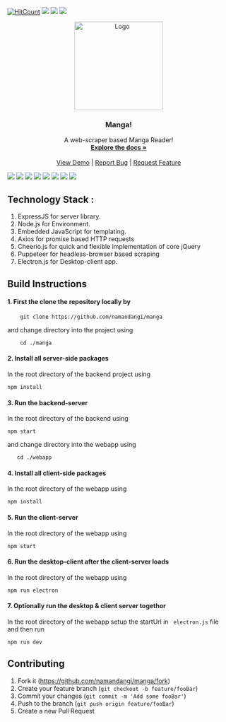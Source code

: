 
[![HitCount](http://hits.dwyl.io/namandangi/comics.svg)](http://hits.dwyl.io/namandangi/comics) ![](https://img.shields.io/github/issues/namandangi/manga?style=flat-square) ![](https://img.shields.io/github/languages/top/namandangi/manga?style=flat-square) ![](https://img.shields.io/github/languages/count/namandangi/manga?style=flat-square)
<br />
<p align="center">
  <a href="https://manga-webapp.herokuapp.com/">
    <img src="https://github.com/namandangi/comics/blob/master/public/docs/levi_finger_spin.gif" alt="Logo" width="200" height="200">
  </a>

  <h3 align="center">Manga!</h3>

  <p align="center">
    A web-scraper based Manga Reader!
    <br />
    <a href="https://github.com/namandangi/manga/"><strong>Explore the docs »</strong></a>
    <br />
    <br />
    <a href="https://manga-webapp.herokuapp.com/">View Demo</a>
    |
    <a href="https://github.com/namandangi/manga/issues">Report Bug</a>
    |
    <a href="https://github.com/namandangi/manga/issues">Request Feature</a>
  </p>
</p>
   
   ![](https://github.com/namandangi/comics/blob/master/public/screenshots/landing.png)
   ![](https://github.com/namandangi/comics/blob/master/public/screenshots/authentication.png)
   ![](https://github.com/namandangi/comics/blob/master/public/screenshots/404.png)
   ![](https://github.com/namandangi/comics/blob/master/public/screenshots/searchManga.png)
   ![](https://github.com/namandangi/comics/blob/master/public/screenshots/mangaList.jpg)
   ![](https://github.com/namandangi/comics/blob/master/public/screenshots/chapterList.png)
   ![](https://github.com/namandangi/comics/blob/master/public/screenshots/mangaChapter.jpg)
   ![](https://github.com/namandangi/comics/blob/master/public/screenshots/desktopApp.jpeg)

## Technology Stack :

1.  ExpressJS for server library.
2.  Node.js for Environment.
3.  Embedded JavaScript for templating.
4.  Axios for promise based HTTP requests
5.  Cheerio.js for quick and flexible implementation of core jQuery
6.  Puppeteer for headless-browser based scraping
7.  Electron.js for Desktop-client app.

## Build Instructions

#### 1. First the clone the repository locally by

```
    git clone https://github.com/namandangi/manga
```

and change directory into the project using

```
    cd ./manga
```

#### 2. Install all server-side packages

In the root directory of the backend project using

```
npm install
```

#### 3. Run the backend-server

In the root directory of the backend using

```
npm start
```

and change directory into the webapp using

```
   cd ./webapp
```

#### 4. Install all client-side packages

In the root directory of the webapp using

```
npm install
```

#### 5. Run the client-server

In the root directory of the webapp using

```
npm start
```

#### 6. Run the desktop-client after the client-server loads

In the root directory of the webapp using

```
npm run electron
```

#### 7. Optionally run the desktop & client server togethor

In the root directory of the webapp setup the startUrl in ` electron.js` file and then run

```
npm run dev
```

## Contributing

1.  Fork it (https://github.com/namandangi/manga/fork)
2.  Create your feature branch (`git checkout -b feature/fooBar`)
3.  Commit your changes (`git commit -m 'Add some fooBar'`)
4.  Push to the branch (`git push origin feature/fooBar`)
5.  Create a new Pull Request
